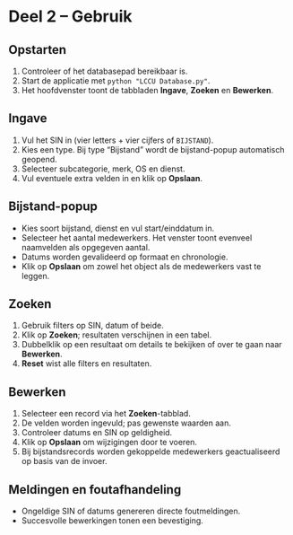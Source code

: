 # Deel 2 – Gebruik

## Opstarten
1. Controleer of het databasepad bereikbaar is.
2. Start de applicatie met `python "LCCU Database.py"`.
3. Het hoofdvenster toont de tabbladen **Ingave**, **Zoeken** en **Bewerken**.

## Ingave
1. Vul het SIN in (vier letters + vier cijfers of `BIJSTAND`).
2. Kies een type. Bij type “Bijstand” wordt de bijstand-popup automatisch geopend.
3. Selecteer subcategorie, merk, OS en dienst.
4. Vul eventuele extra velden in en klik op **Opslaan**.

## Bijstand-popup
- Kies soort bijstand, dienst en vul start/einddatum in.
- Selecteer het aantal medewerkers. Het venster toont evenveel naamvelden als opgegeven aantal.
- Datums worden gevalideerd op formaat en chronologie.
- Klik op **Opslaan** om zowel het object als de medewerkers vast te leggen.

## Zoeken
1. Gebruik filters op SIN, datum of beide.
2. Klik op **Zoeken**; resultaten verschijnen in een tabel.
3. Dubbelklik op een resultaat om details te bekijken of over te gaan naar **Bewerken**.
4. **Reset** wist alle filters en resultaten.

## Bewerken
1. Selecteer een record via het **Zoeken**-tabblad.
2. De velden worden ingevuld; pas gewenste waarden aan.
3. Controleer datums en SIN op geldigheid.
4. Klik op **Opslaan** om wijzigingen door te voeren.
5. Bij bijstandsrecords worden gekoppelde medewerkers geactualiseerd op basis van de invoer.

## Meldingen en foutafhandeling
- Ongeldige SIN of datums genereren directe foutmeldingen.
- Succesvolle bewerkingen tonen een bevestiging.
